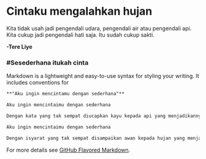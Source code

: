 # Cintaku mengalahkan hujan

Kita tidak usah jadi pengendali udara, pengendali air atau pengendali api. Kita cukup jadi pengendali hati saja.
Itu sudah cukup sakti.

**-Tere Liye**


### #Sesederhana itukah cinta

Markdown is a lightweight and easy-to-use syntax for styling your writing. It includes conventions for

```markdown
**"Aku ingin mencintamu dengan sederhana"**

Aku ingin mencintaimu dengan sederhana

Dengan kata yang tak sempat diucapkan kayu kepada api yang menjadikannya abu

Aku ingin mencintaimu dengan sederhana

Dengan isyarat yang tak sempat disampaikan awan kepada hujan yang menjadikannya tiada
```

For more details see [GitHub Flavored Markdown](https://guides.github.com/features/mastering-markdown/).

